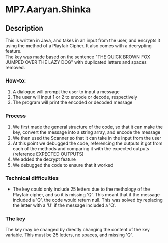 # MP7.Aaryan.Shinka
## Description
This is written in Java, and takes in an input from the user, and encrypts it using the method of a Playfair Cipher.  It also comes with a 
decrypting feature.  
The key was made based on the sentence "THE QUICK BROWN FOX JUMPED OVER THE LAZY DOG" with duplicated letters and spaces removed.

### How-to:
1. A dialogue will prompt the user to input a message 
2. The user will input 1 or 2 to encode or decode, respectively
3. The program will print the encoded or decoded message

### Process
1. We first made the general structure of the code, so that it can make the key, convert the message into a string array, and encode the message
2. We then used the Scanner so that it can take in the input from the user
3. At this point we debugged the code, referencing the outputs it got from each of the methods and comparing it with the expected outputs
(reference EXPECTED OUTPUTS)
4. We added the decrypt feature
5. We debugged the code to ensure that it worked

### Technical difficulties
+ The key could only include 25 letters due to the methology of the Playfair cipher, and so it is missing 'Q'. This meant
that if the message included a 'Q', the code would return null. This was solved by replacing the letter with a 'U' if the message included a 'Q'.

### The key
 The key may be changed by directly changing the content of the key variable.  This must be 25 letters, no spaces, and missing 'Q'.
